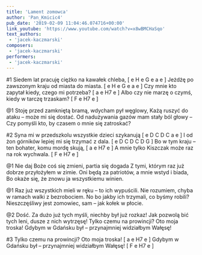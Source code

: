 ```yaml
---
title: 'Lament zomowca'
author: 'Pan_Kmicic4'
pub_date: '2019-02-09 11:04:46.074716+00:00'
link_youtube: 'https://www.youtube.com/watch?v=x8wBMCHaSqo'
text_authors:
 - 'jacek-kaczmarski'
composers:
 - 'jacek-kaczmarski'
performers:
 - 'jacek-kaczmarski'
---
```


#1
Siedem lat pracuję ciężko na kawałek chleba, [ e H e G e a e ]
Jeżdżę po zawszonym kraju od miasta do miasta. [ e H e G e a e ]
Czy mnie kto zapytał kiedy, czego mi potrzeba? [ a e H7 e ]
Albo czy nie marzę o czymś, kiedy w tarczę trzaskam? [ F e H7 e ]

@1
Stoję przed zamkniętą bramą, wdycham pył węglowy,
Każą ruszyć do ataku – może mi się dostać.
Od nadużywania gazów mam stały ból głowy –
Czy pomyśli kto, by czasem o mnie się zatroskać?

#2
Syna mi w przedszkolu wszystkie dzieci szykanują [ e D C D C a e ]
I od żon górników lepiej mi się trzymać z dala. [ e D C D C D G ]
Bo w tym kraju – ten bohater, komu mordę skują, [ a e H7 e ]
A mnie tylko Kiszczak może raz na rok wychwala. [ F e H7 e ]

@1
Nie daj Boże coś się zmieni, partia się dogada
Z tymi, którym raz już dobrze przyłożyłem w zimie.
Oni będą za patriotów, a mnie wstyd i biada,
Bo okaże się, że znowu ja wszystkiemu winien.

@1
Raz już wszystkich mieli w ręku – to ich wypuścili.
Nie rozumiem, chyba w ramach walki z bezrobociem.
No bo jakby ich trzymali, co byśmy robili?
Nieszczęśliwy jest zomowiec, sam – jak kołek w płocie.

@2
Dość. Za dużo już tych myśli, niechby był już rozkaz!
Jak pozwolą bić tych leni, dusze z nich wytrzęsę!
Tylko czemu na prowincji? Oto moja troska!
Gdybym w Gdańsku był – przynajmniej widziałbym Wałęsę!

#3
Tylko czemu na prowincji? Oto moja troska! [ a e H7 e ]
Gdybym w Gdańsku był – przynajmniej widziałbym Wałęsę! [ F e H7 e ]